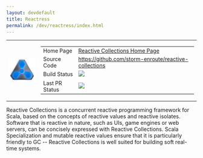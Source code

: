 ```yaml
---
layout: devdefault
title: Reactress
permalink: /dev/reactress/index.html
---
```



<table><tr>

<td><img src="/resources/images/reactress-96.png"/></td>

<td><table class="summary">
<tr>
  <td>Home Page</td>
  <td><a href="/reactive-collections">Reactive Collections Home Page</a></td>
</tr>
<tr>
  <td>Source Code</td>
  <td><a href="https://github.com/storm-enroute/reactive-collections">https://github.com/storm-enroute/reactive-collections</a></td>
</tr>
<tr>
  <td>Build Status</td>
  <td><a href="https://ci.storm-enroute.com:8080/job/public-reactive-collections/"><img src="https://ci.storm-enroute.com:8080/buildStatus/icon?job=public-reactive-collections"/></a></td>
</tr>
<tr>
  <td>Last PR Status</td>
  <td><a href="https://travis-ci.org/storm-enroute/reactive-collections"><img src="https://travis-ci.org/storm-enroute/reactive-collections.svg?branch=master"></a></td>
</tr>
</table></td>

</tr></table>


Reactive Collections is a concurrent reactive programming framework for Scala, based on the concepts of reactive values and reactive isolates.
Software that is reactive in nature, such as UIs, game engines or web servers, can be concisely expressed with Reactive Collections.
Scala Specialization and mutable reactive values ensure that it is particularly friendly to GC -- Reactive Collections is well suited for building soft real-time systems.

